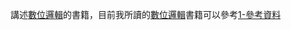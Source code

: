 講述[數位邏輯](/docs/knowledge-network-database-repository/數位邏輯.md)的書籍，目前我所讀的[數位邏輯](/docs/knowledge-network-database-repository/數位邏輯.md)書籍可以參考[1-參考資料](/docs/7-附件/1-參考資料.md)
